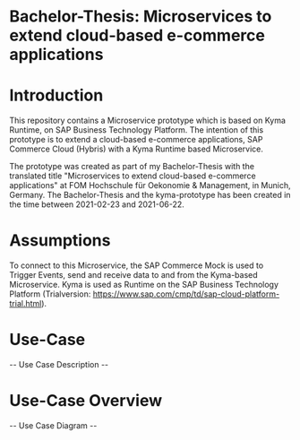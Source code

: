 # Bachelor-Thesis: Microservices to extend cloud-based e-commerce applications

# Introduction

This repository contains a Microservice prototype which is based on Kyma Runtime, on SAP Business Technology Platform. The intention of this prototype is to extend a cloud-based e-commerce applications, SAP Commerce Cloud (Hybris) with a Kyma Runtime based Microservice.

The prototype was created as part of my Bachelor-Thesis with the translated title "Microservices to extend cloud-based e-commerce applications" at FOM Hochschule für Oekonomie & Management, in Munich, Germany. The Bachelor-Thesis and the kyma-prototype has been created in the time between 2021-02-23 and 2021-06-22.

# Assumptions

To connect to this Microservice, the SAP Commerce Mock is used to Trigger Events, send and receive data to and from the Kyma-based Microservice. Kyma is used as Runtime on the SAP Business Technology Platform (Trialversion: https://www.sap.com/cmp/td/sap-cloud-platform-trial.html).

# Use-Case

-- Use Case Description --

# Use-Case Overview

-- Use Case Diagram --